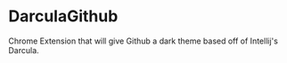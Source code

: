 # DarculaGithub
Chrome Extension that will give Github a dark theme based off of Intellij's Darcula.
